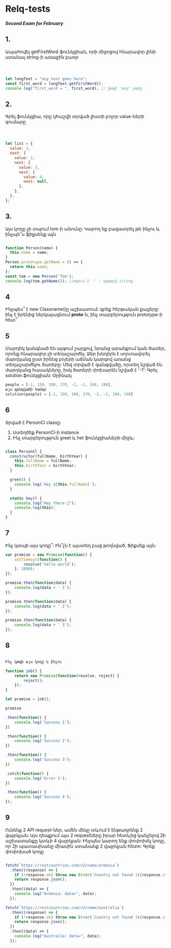 # Relq-tests
##### Second Exam for February

## 1. 
Ապահովել getFirstWord ֆունկցիան, որի միջոցով հնարավոր լինի ստանալ string-ի առաջին բառր
#
```js story

let longText = "any text goes here";
const first_word = longText.getFirstWord();
console.log("first_word = ", first_word); // կտպի 'any' բառը

```

## 2. 
Գրել ֆունկցիա, որը կհաշվի տրված լիստի բոլոր value-ների գումարը
#
```js story

let list = {
  value: 1,
  next: {
    value: 2,
    next: {
      value: 3,
      next: {
        value: 4,
        next: null,
      },
    },
  },
};

```

## 3. 
Այս կոդը չի տպում tom-ի անունը: Կարող եք բացատրել թե ինչու և ինչպե՞ս ֆիքսենք այն

```js story

function Person(name) {
  this.name = name;
}
Person.prototype.getName = () => {
  return this.name;
};
const tom = new Person('Tom');
console.log(tom.getName()); //տպում է '' - դատարկ string

```

## 4 
Ինչպես՞ է new Classname()ը աշխատում: գրեք հերթական քայլերը: ինչ է իրենից  ներկայացնում __proto__-ն, ինչ տարբերություն prototype-ի հետ՞

## 5
Մարդիկ կանգնած են այգում շարքով, նրանց արանքում կան ծառեր, որոնք հնարավոր չի տեղաշարժել:
Ձեր խնդիրն է սորտավորել մարդկանց ըստ իրենց բոյերի աճման կարգով առանց տեղաշարժելու ծառերը: 
Մեզ տրված է զանգվածը, որտեղ նշված են մարդկանց հասակները, իսկ ծառերի փոխարեն նշված է '-1': 
Գրել solution ֆունկցիան:
Օրինակ

 ```js story
 people = [-1, 150, 190, 170, -1, -1, 160, 180], 
այս զանգվածի համար 
solution(people) = [-1, 150, 160, 170, -1, -1, 180, 190]

```

## 6
Տրված է PersonCl classը: 
1. Ստեղծեք PersonCl-ի instance
2. Ինչ տարբերություն greet և het ֆունկցիաների միջև:

```js story

class PersonCl {
  constructor(fullName, birthYear) {
    this.fullName = fullName;
    this.birthYear = birthYear;
  }

  greet() {
    console.log(`Hey ${this.fullName}`);
  }

  static hey() {
    console.log("Hey there 👋");
    console.log(this);
  }
}

````

## 7
Ինչ կտպի այս կոդը՞: Ին՞չն է այստեղ բաց թողնված, Ֆիքսեք այն:

```js story
var promise = new Promise(function() {
    setTimeout(function() {
        resolve('hello world');
    }, 2000);
});

promise.then(function(data) {
    console.log(data + ' 1');
});

promise.then(function(data) {
    console.log(data + ' 2');
});

promise.then(function(data) {
    console.log(data + ' 3');
});
```

## 8

``` js story

Ինչ կտպի այս կոդը և ինչու 

function job() {
    return new Promise(function(resolve, reject) {
        reject();
    });
}

let promise = job();

promise

.then(function() {
    console.log('Success 1');
})

.then(function() {
    console.log('Success 2');
})

.then(function() {
    console.log('Success 3');
})

.catch(function() {
    console.log('Error 1');
})

.then(function() {
    console.log('Success 4');
});

```

## 9
Ունենք 2 API request-ներ, ամեն մեկը տևում է ենթադրենք 2 վայրկյան: Այս դեպքում այս 2 requestները իրար հետևից կանչելով 2ի աշխատանքը կտևի 4 վայրկյան:
Ինչպես կարող ենք փոփոխել կոդը, որ 2ի պատասխանը միասին ստանանք 2 վայրկյան հետո: Գրեք փոփոխած կոդը

``` js story

fetch(`https://restcountries.com/v2/name/armenia`)
  .then((response) => {
    if (!response.ok) throw new Error(`Country not found (${response.status})`);
    return response.json();
  })
  .then((data) => {
    console.log("Armenia: data=", data);
  });

fetch(`https://restcountries.com/v2/name/australia`)
  .then((response) => {
    if (!response.ok) throw new Error(`Country not found (${response.status})`);
    return response.json();
  })
  .then((data) => {
    console.log("Australia: data=", data);
  });

```

